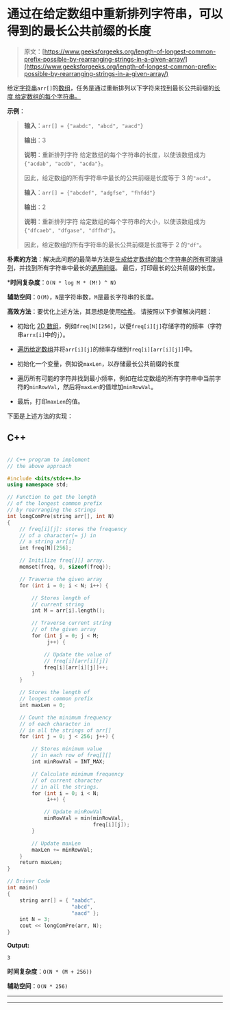 # 通过在给定数组中重新排列字符串，可以得到的最长公共前缀的长度

> 原文：[https://www.geeksforgeeks.org/length-of-longest-common-prefix-possible-by-rearranging-strings-in-a-given-array/](https://www.geeksforgeeks.org/length-of-longest-common-prefix-possible-by-rearranging-strings-in-a-given-array/)

给定[字符串](https://www.geeksforgeeks.org/string-data-structure/)`arr[]`的[数组](https://www.geeksforgeeks.org/array-data-structure/)，任务是通过重新排列以下字符来找到最长公共前缀的[长度 给定数组的每个字符串。](https://www.geeksforgeeks.org/longest-common-prefix-using-sorting/)

**示例**：

> **输入**：`arr[] = {"aabdc", "abcd", "aacd"}`
>
> **输出**：3
>
> **说明**：重新排列字符 给定数组的每个字符串的长度，以使该数组成为`{"acdab", "acdb", "acda"}`。
>
> 因此，给定数组的所有字符串中最长的公共前缀是长度等于 3 的`"acd"`。
> 
> **输入**：`arr[] = {"abcdef", "adgfse", "fhfdd"}`
>
> **输出**：2
>
> **说明**：重新排列字符 给定数组的每个字符串的大小，以使该数组成为`{"dfcaeb", "dfgase", "dffhd"}`。
>
> 因此，给定数组的所有字符串的最长公共前缀是长度等于 2 的`"df"`。

**朴素的方法**：解决此问题的最简单方法是[生成给定数组的每个字符串的所有可能排列](https://www.geeksforgeeks.org/write-a-c-program-to-print-all-permutations-of-a-given-string/)，并找到所有字符串中最长的[通用前缀](https://www.geeksforgeeks.org/longest-common-prefix-using-binary-search/)。 最后，打印最长的公共前缀的长度。

***时间复杂度**：`O(N * log M * (M!) ^ N)`

**辅助空间**：`O(M)`，`N`是字符串数，`M`是最长字符串的长度。

**高效方法**：要优化上述方法，其思想是使用[哈希](https://www.geeksforgeeks.org/hashing-data-structure/)。 请按照以下步骤解决问题：

*   初始化 [2D 数组](https://www.geeksforgeeks.org/multidimensional-arrays-in-java/)，例如`freq[N][256]`，以便`freq[i][j]`存储字符的频率（字符串`arrx[i]`中的`j`）。

*   [遍历给定数组](https://www.geeksforgeeks.org/c-program-to-traverse-an-array/)并将`arr[i][j]`的频率存储到`freq[i][arr[i][j]]`中。

*   初始化一个变量，例如说`maxLen`，以存储最长公共前缀的长度

*   遍历所有可能的字符并找到最小频率，例如在给定数组的所有字符串中当前字符的`minRowVal`，然后将`maxLen`的值增加`minRowVal`。

*   最后，打印`maxLen`的值。

下面是上述方法的实现：

## C++

```cpp

// C++ program to implement 
// the above approach 

#include <bits/stdc++.h> 
using namespace std; 

// Function to get the length 
// of the longest common prefix 
// by rearranging the strings 
int longComPre(string arr[], int N) 
{ 
    // freq[i][j]: stores the frequency 
    // of a character(= j) in 
    // a string arr[i] 
    int freq[N][256]; 

    // Initilize freq[][] array. 
    memset(freq, 0, sizeof(freq)); 

    // Traverse the given array 
    for (int i = 0; i < N; i++) { 

        // Stores length of 
        // current string 
        int M = arr[i].length(); 

        // Traverse current string 
        // of the given array 
        for (int j = 0; j < M; 
             j++) { 

            // Update the value of 
            // freq[i][arr[i][j]] 
            freq[i][arr[i][j]]++; 
        } 
    } 

    // Stores the length of 
    // longest common prefix 
    int maxLen = 0; 

    // Count the minimum frequency 
    // of each character in 
    // in all the strings of arr[] 
    for (int j = 0; j < 256; j++) { 

        // Stores minimum value 
        // in each row of freq[][] 
        int minRowVal = INT_MAX; 

        // Calculate minimum frequency 
        // of current character 
        // in all the strings. 
        for (int i = 0; i < N; 
             i++) { 

            // Update minRowVal 
            minRowVal = min(minRowVal, 
                            freq[i][j]); 
        } 

        // Update maxLen 
        maxLen += minRowVal; 
    } 
    return maxLen; 
} 

// Driver Code 
int main() 
{ 
    string arr[] = { "aabdc", 
                     "abcd", 
                     "aacd" }; 
    int N = 3; 
    cout << longComPre(arr, N); 
} 

```

**Output:**

```
3

```

**时间复杂度**：`O(N * (M + 256))`

**辅助空间**：`O(N * 256)`



* * *

* * *



